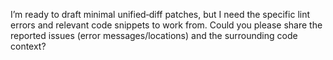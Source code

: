 I’m ready to draft minimal unified‐diff patches, but I need the specific lint errors and relevant code snippets to work from. Could you please share the reported issues (error messages/locations) and the surrounding code context?